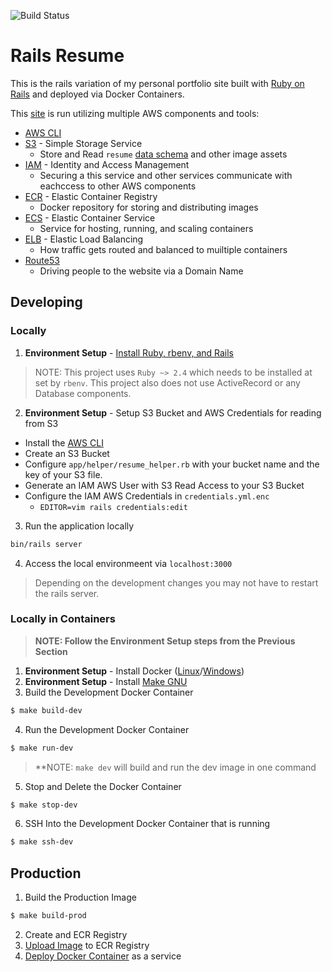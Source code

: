 ![Build Status](https://codebuild.us-east-2.amazonaws.com/badges?uuid=eyJlbmNyeXB0ZWREYXRhIjoia28yTFlVR0FKQ3RRSmY5d0VoOUlqNi9TdG10WTMrK2RJbTd4QVNaRkFmNHBhQlZUK2NLdGo4ejlRbDVUTHRPektsME8yd2JoNkY1VzEvY1ZrODF0ekEwPSIsIml2UGFyYW1ldGVyU3BlYyI6IkdqU2dpNXZqVVZZem9pL1QiLCJtYXRlcmlhbFNldFNlcmlhbCI6MX0%3D&branch=master)

# Rails Resume

This is the rails variation of my personal portfolio site built with [Ruby on Rails](https://rubyonrails.org/) and deployed via Docker Containers.

This [site](chasechilders.com) is run utilizing multiple AWS components and tools:
  * [AWS CLI](https://aws.amazon.com/cli/)
  * [S3](https://aws.amazon.com/s3/) - Simple Storage Service
    * Store and Read  `resume` [data schema](https://github.com/chase-childers/resume) and other image assets
  * [IAM](https://aws.amazon.com/iam/) - Identity and Access Management
    * Securing a this service and other services communicate with eachccess to other AWS components
  * [ECR](https://aws.amazon.com/ecr/) - Elastic Container Registry
    * Docker repository for storing and distributing images
  * [ECS](https://aws.amazon.com/ecs/) - Elastic Container Service
    * Service for hosting, running, and scaling containers
  * [ELB](https://aws.amazon.com/elasticloadbalancing/) - Elastic Load Balancing
    * How traffic gets routed and balanced to muiltiple containers
  * [Route53](https://aws.amazon.com/route53/)
    * Driving people to the website via a Domain Name

## Developing

### Locally

1. **Environment Setup** - [Install Ruby, rbenv, and Rails](https://www.tutorialspoint.com/ruby-on-rails/rails-installation.htm) 
> NOTE: This project uses `Ruby ~> 2.4` which needs to be installed at set by `rbenv`.  This project also does not use ActiveRecord or any Database components.
2. **Environment Setup** - Setup S3 Bucket and AWS Credentials for reading from S3
  * Install the [AWS CLI](https://docs.aws.amazon.com/cli/latest/userguide/cli-chap-install.html)
  * Create an S3 Bucket
  * Configure `app/helper/resume_helper.rb` with your bucket name and the key of your S3 file.
  * Generate an IAM AWS User with S3 Read Access to your S3 Bucket
  * Configure the IAM AWS Credentials in `credentials.yml.enc`
    * `EDITOR=vim rails credentials:edit`

3. Run the application locally
```sh
bin/rails server 
```

4. Access the local environmeent via `localhost:3000`

> Depending on the development changes you may not have to restart the rails server.

### Locally in Containers

> **NOTE: Follow the Environment Setup steps from the Previous Section**

1. **Environment Setup** - Install Docker ([Linux](https://runnable.com/docker/install-docker-on-linux)/[Windows](https://runnable.com/docker/install-docker-on-windows-10))
2. **Environment Setup** - Install [Make GNU](https://www.gnu.org/software/make/) 
3. Build the Development Docker Container
```sh
$ make build-dev
```
4. Run the Development Docker Container
```sh
$ make run-dev
```
> **NOTE: `make dev` will build and run the dev image in one command
5. Stop and Delete the Docker Container
```sh
$ make stop-dev
```
6. SSH Into the Development Docker Container that is running
```sh
$ make ssh-dev
```

## Production
 
1. Build the Production Image
```sh
$ make build-prod
```
2. Create and ECR Registry
3. [Upload Image](https://docs.aws.amazon.com/AmazonECR/latest/userguide/docker-push-ecr-image.html) to ECR Registry
3. [Deploy Docker Container](https://aws.amazon.com/getting-started/tutorials/deploy-docker-containers/) as a service
